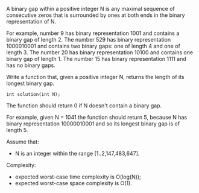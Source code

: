A binary gap within a positive integer N is any maximal sequence of consecutive zeros that is surrounded by ones at both ends in the binary representation of N.

For example, number 9 has binary representation 1001 and contains a binary gap of length 2. 
The number 529 has binary representation 1000010001 and contains two binary gaps: one of length 4 and one of length 3. 
The number 20 has binary representation 10100 and contains one binary gap of length 1. 
The number 15 has binary representation 1111 and has no binary gaps.

Write a function that, given a positive integer N, returns the length of its longest binary gap.

```
int solution(int N);
```

The function should return 0 if N doesn't contain a binary gap.

For example, given N = 1041 the function should return 5, because N has binary representation 10000010001 and so its longest binary gap is of length 5.

Assume that:
- N is an integer within the range [1..2,147,483,647].

Complexity:

- expected worst-case time complexity is O(log(N));
- expected worst-case space complexity is O(1).
